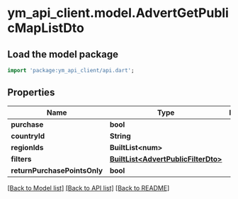 # ym_api_client.model.AdvertGetPublicMapListDto

## Load the model package
```dart
import 'package:ym_api_client/api.dart';
```

## Properties
Name | Type | Description | Notes
------------ | ------------- | ------------- | -------------
**purchase** | **bool** |  | 
**countryId** | **String** |  | [optional] 
**regionIds** | **BuiltList&lt;num&gt;** |  | [optional] 
**filters** | [**BuiltList&lt;AdvertPublicFilterDto&gt;**](AdvertPublicFilterDto.md) |  | [optional] 
**returnPurchasePointsOnly** | **bool** |  | [optional] 

[[Back to Model list]](../README.md#documentation-for-models) [[Back to API list]](../README.md#documentation-for-api-endpoints) [[Back to README]](../README.md)


